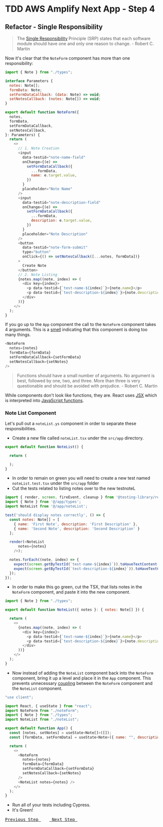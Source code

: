# TDD AWS Amplify Next App - Step 4

## Refactor - Single Responsibility

> The [Single Responsibility](https://en.wikipedia.org/wiki/Single-responsibility_principle) Principle (SRP) states that each software module should have one and only one reason to change. - Robert C. Martin

Now it's clear that the `NoteForm` component has more than one responsibility:

```js
import { Note } from "./types";

interface Parameters {
  notes: Note[];
  formData: Note;
  setFormDataCallback: (data: Note) => void;
  setNotesCallback: (notes: Note[]) => void;
}

export default function NoteForm({
  notes,
  formData,
  setFormDataCallback,
  setNotesCallback,
}: Parameters) {
  return (
    <>
      // 1. Note Creation
      <input
        data-testid="note-name-field"
        onChange={(e) =>
          setFormDataCallback({
            ...formData,
            name: e.target.value,
          })
        }
        placeholder="Note Name"
      />
      <input
        data-testid="note-description-field"
        onChange={(e) =>
          setFormDataCallback({
            ...formData,
            description: e.target.value,
          })
        }
        placeholder="Note Description"
      />
      <button
        data-testid="note-form-submit"
        type="button"
        onClick={() => setNotesCallback([...notes, formData])}
      >
        Create Note
      </button>
      // 2. Note Listing
      {notes.map((note, index) => (
        <div key={index}>
          <p data-testid={`test-name-${index}`}>{note.name}</p>
          <p data-testid={`test-description-${index}`}>{note.description}</p>
        </div>
      ))}
    </>
  );
}
```

If you go up to the `App` component the call to the `NoteForm` component takes 4 arguments. This is a [smell](https://en.wikipedia.org/wiki/Code_smell) indicating that this component is doing too many things.

```js
<NoteForm
  notes={notes}
  formData={formData}
  setFormDataCallback={setFormData}
  setNotesCallback={setNotes}
/>
```

> Functions should have a small number of arguments. No argument is best, followed by one, two, and three. More than three is very questionable and should be avoided with prejudice. - Robert C. Martin

While components don't look like functions, they are. React uses [JSX](https://reactjs.org/docs/introducing-jsx.html) which is interpreted into [JavaScript functions](https://developer.mozilla.org/en-US/docs/Web/JavaScript/Guide/Functions).

### Note List Component

Let's pull out a `noteList.ys` component in order to separate these responsibilities.

- Create a new file called `noteList.tsx` under the `src/app` directory.

```js
export default function NoteList() {

  return (

  );
}
```

- In order to remain on green you will need to create a new test named `noteList.test.tsx` under the `src/app` folder
- Cut the tests related to listing notes over to the new testnoteL

```js
import { render, screen, fireEvent, cleanup } from '@testing-library/react';
import { Note } from '@/app/types';
import NoteList from '@/app/noteList';

test('should display notes correctly', () => {
  const notes: Note[] = [
    { name: 'First Note', description: 'First Description' },
    { name: 'Second Note', description: 'Second Description' }
  ];

  render(<NoteList
      notes={notes}
    />);

  notes.forEach((note, index) => {
    expect(screen.getByTestId(`test-name-${index}`)).toHaveTextContent(note.name);
    expect(screen.getByTestId(`test-description-${index}`)).toHaveTextContent(note.description);
  });
});
```

- In order to make this go green, cut the TSX, that lists notes in the `NoteForm` component, and paste it into the new component.

```js
import { Note } from "./types";

export default function NoteList({ notes }: { notes: Note[] }) {

  return (
    <>
      {notes.map((note, index) => (
        <div key={index}>
          <p data-testid={`test-name-${index}`}>{note.name}</p>
          <p data-testid={`test-description-${index}`}>{note.description}</p>
        </div>
      ))}
    </>
  );
}
```

- Now instead of adding the `NoteList` component back into the `NoteForm` component, bring it up a level and place it in the `App` component. This prevents unnecessary [coupling](<https://en.wikipedia.org/wiki/Coupling_(computer_programming)>) between the `NoteForm` component and the `NoteList` component.

```js
"use client";

import React, { useState } from "react";
import NoteForm from "./noteForm";
import { Note } from "./types";
import NoteList from "./noteList";

export default function App() {
  const [notes, setNotes] = useState<Note[]>([]);
  const [formData, setFormData] = useState<Note>({ name: "", description: "" });

  return (
    <>
      <NoteForm
        notes={notes}
        formData={formData}
        setFormDataCallback={setFormData}
        setNotesCallback={setNotes}
      />
      <NoteList notes={notes} />
    </>
  );
}
```

- Run all of your tests including Cypress.
- It's Green!

[<kbd> Previous Step </kbd>](https://github.com/pairing4good/tdd-next-amplify-gen2-tutorial/tree/003-step)&ensp;&ensp;&ensp;&ensp;[<kbd> Next Step </kbd>](https://github.com/pairing4good/tdd-next-amplify-gen2-tutorial/tree/005-step)
